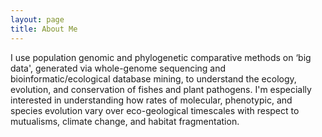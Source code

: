 ```yaml
---
layout: page
title: About Me
---
```


I use population genomic and phylogenetic comparative methods on ‘big data', generated via whole-genome sequencing and bioinformatic/ecological database mining, to understand the ecology, evolution, and conservation of fishes and plant pathogens. I'm especially interested in understanding how rates of molecular, phenotypic, and species evolution vary over eco-geological timescales with respect to mutualisms, climate change, and habitat fragmentation.  
